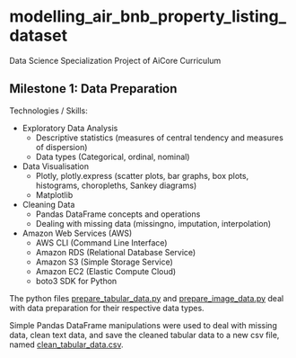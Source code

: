 # modelling_air_bnb_property_listing_dataset
Data Science Specialization Project of AiCore Curriculum

## Milestone 1: Data Preparation
Technologies / Skills:
- Exploratory Data Analysis
    - Descriptive statistics (measures of central tendency and measures of dispersion)
    - Data types (Categorical, ordinal, nominal)
- Data Visualisation
    - Plotly, plotly.express (scatter plots, bar graphs, box plots, histograms, choropleths, Sankey diagrams)
    - Matplotlib
- Cleaning Data
    - Pandas DataFrame concepts and operations
    - Dealing with missing data (missingno, imputation, interpolation)
- Amazon Web Services (AWS)
    - AWS CLI (Command Line Interface)
    - Amazon RDS (Relational Database Service)
    - Amazon S3 (Simple Storage Service)
    - Amazon EC2 (Elastic Compute Cloud)
    - boto3 SDK for Python

The python files [prepare_tabular_data.py](https://github.com/tuttonluke/modelling_air_bnb_property_listing_dataset/blob/main/project_files/prepare_tabular_data.py) and [prepare_image_data.py](https://github.com/tuttonluke/modelling_air_bnb_property_listing_dataset/blob/main/project_files/prepare_image_data.py) deal with data preparation for their respective data types.

Simple Pandas DataFrame manipulations were used to deal with missing data, clean text data, and save the cleaned tabular data to a new csv file, named [clean_tabular_data.csv](https://github.com/tuttonluke/modelling_air_bnb_property_listing_dataset/blob/main/project_files/tabular_data/clean_tabular_data.csv).






